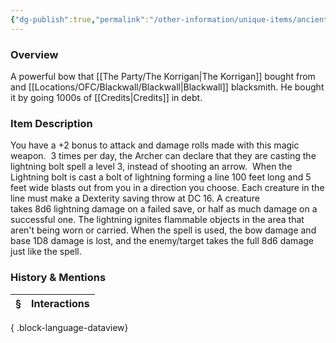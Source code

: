 ```yaml
---
{"dg-publish":true,"permalink":"/other-information/unique-items/ancient-elven-lightning-longbow/","tags":["korriitem","kalitem"],"updated":"2025-06-14T13:53:01.707+01:00"}
---
```


### Overview
A powerful bow that [[The Party/The Korrigan\|The Korrigan]] bought from and [[Locations/OFC/Blackwall/Blackwall\|Blackwall]] blacksmith. He bought it by going 1000s of [[Credits\|Credits]] in debt.  

### Item Description
You have a +2 bonus to attack and damage rolls made with this magic weapon.  3 times per day, the Archer can declare that they are casting the lightning bolt spell a level 3, instead of shooting an arrow.  When the Lightning bolt is cast a bolt of lightning forming a line 100 feet long and 5 feet wide blasts out from you in a direction you choose. Each creature in the line must make a Dexterity saving throw at DC 16. A creature takes 8d6 lightning damage on a failed save, or half as much damage on a successful one. The lightning ignites flammable objects in the area that aren't being worn or carried. When the spell is used, the bow damage and base 1D8 damage is lost, and the enemy/target takes the full 8d6 damage just like the spell.

### History & Mentions
| § | Interactions |
| - | ------------ |

{ .block-language-dataview}